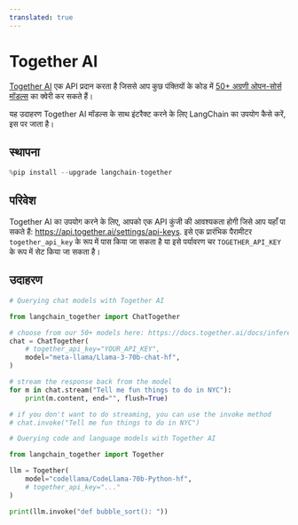 ```yaml
---
translated: true
---
```


# Together AI

[Together AI](https://www.together.ai/) एक API प्रदान करता है जिससे आप कुछ पंक्तियों के कोड में [50+ अग्रणी ओपन-सोर्स मॉडल्स](https://docs.together.ai/docs/inference-models) का क्वेरी कर सकते हैं।

यह उदाहरण Together AI मॉडल्स के साथ इंटरैक्ट करने के लिए LangChain का उपयोग कैसे करें, इस पर जाता है।

## स्थापना

```python
%pip install --upgrade langchain-together
```

## परिवेश

Together AI का उपयोग करने के लिए, आपको एक API कुंजी की आवश्यकता होगी जिसे आप यहाँ पा सकते हैं:
https://api.together.ai/settings/api-keys. इसे एक प्रारंभिक पैरामीटर ``together_api_key`` के रूप में पास किया जा सकता है या इसे पर्यावरण चर ``TOGETHER_API_KEY`` के रूप में सेट किया जा सकता है।

## उदाहरण

```python
# Querying chat models with Together AI

from langchain_together import ChatTogether

# choose from our 50+ models here: https://docs.together.ai/docs/inference-models
chat = ChatTogether(
    # together_api_key="YOUR_API_KEY",
    model="meta-llama/Llama-3-70b-chat-hf",
)

# stream the response back from the model
for m in chat.stream("Tell me fun things to do in NYC"):
    print(m.content, end="", flush=True)

# if you don't want to do streaming, you can use the invoke method
# chat.invoke("Tell me fun things to do in NYC")
```

```python
# Querying code and language models with Together AI

from langchain_together import Together

llm = Together(
    model="codellama/CodeLlama-70b-Python-hf",
    # together_api_key="..."
)

print(llm.invoke("def bubble_sort(): "))
```
